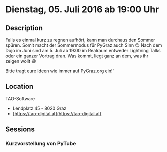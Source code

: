 # Dienstag, 05. Juli 2016 ab 19:00 Uhr

## Description

Falls es einmal kurz zu regnen aufhört, kann man durchaus den Sommer spüren. Somit macht der Sommermodus für PyGraz auch Sinn 😉 Nach dem Dojo im Juni sind am 5. Juli ab 19:00 im Realraum entweder Lightning Talks oder ein ganzer Vortrag dran. Was kommt, liegt ganz an dem, was ihr zeigen wollt 😃

Bitte tragt eure Ideen wie immer auf PyGraz.org ein!'

## Location

TAO-Software

- Lendplatz 45 - 8020 Graz
- [https://tao-digital.at](https://tao-digital.at)

## Sessions

### Kurzvorstellung von PyTube

